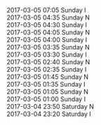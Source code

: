 2017-03-05 07:05 Sunday  I  
2017-03-05 04:35 Sunday  N  
2017-03-05 04:30 Sunday  I  
2017-03-05 04:05 Sunday  N  
2017-03-05 04:00 Sunday  I  
2017-03-05 03:35 Sunday  N  
2017-03-05 03:30 Sunday  I  
2017-03-05 02:40 Sunday  N  
2017-03-05 02:35 Sunday  I  
2017-03-05 01:45 Sunday  N  
2017-03-05 01:35 Sunday  I  
2017-03-05 01:05 Sunday  N  
2017-03-05 01:00 Sunday  I  
2017-03-04 23:50 Saturday  N  
2017-03-04 23:20 Saturday  I  
